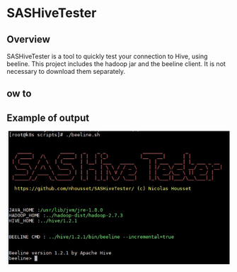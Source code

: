 # SASHiveTester

## Overview 
SASHiveTester is a tool to quickly test your connection to Hive, using beeline. 
This project includes the hadoop jar and the beeline client. It is not necessary to download them separately. 

## ow to

## Example of output
![sashivetester_output](https://github.com/nhousset/SASHiveTester/blob/main/src/sashivetester_output.jpeg?raw=true)


